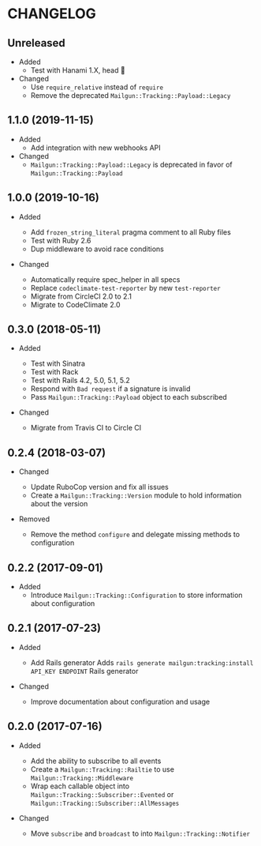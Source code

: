 # CHANGELOG

## Unreleased

* Added
  * Test with Hanami 1.X, head 🌸
* Changed
  * Use `require_relative` instead of `require`
  * Remove the deprecated `Mailgun::Tracking::Payload::Legacy`

## 1.1.0 (2019-11-15)

* Added
  * Add integration with new webhooks API
* Changed
  * `Mailgun::Tracking::Payload::Legacy` is deprecated in favor of `Mailgun::Tracking::Payload`

## 1.0.0 (2019-10-16)

* Added
  * Add `frozen_string_literal` pragma comment to all Ruby files
  * Test with Ruby 2.6
  * Dup middleware to avoid race conditions

* Changed
  * Automatically require spec_helper in all specs
  * Replace `codeclimate-test-reporter` by new `test-reporter`
  * Migrate from CircleCI 2.0 to 2.1
  * Migrate to CodeClimate 2.0

## 0.3.0 (2018-05-11)

* Added
  * Test with Sinatra
  * Test with Rack
  * Test with Rails 4.2, 5.0, 5.1, 5.2
  * Respond with `Bad request` if a signature is invalid
  * Pass `Mailgun::Tracking::Payload` object to each subscribed

* Changed
  * Migrate from Travis CI to Circle CI

## 0.2.4 (2018-03-07)

* Changed
  * Update RuboCop version and fix all issues
  * Create a `Mailgun::Tracking::Version` module to hold information about the version

* Removed
  * Remove the method `configure` and delegate missing methods to configuration

## 0.2.2 (2017-09-01)

* Added
  * Introduce `Mailgun::Tracking::Configuration` to store information about configuration

## 0.2.1 (2017-07-23)

* Added
  * Add Rails generator
    Adds `rails generate mailgun:tracking:install API_KEY ENDPOINT` Rails generator

* Changed
  * Improve documentation about configuration and usage

## 0.2.0 (2017-07-16)

* Added
  * Add the ability to subscribe to all events
  * Create a `Mailgun::Tracking::Railtie` to use `Mailgun::Tracking::Middleware`
  * Wrap each callable object into `Mailgun::Tracking::Subscriber::Evented` or `Mailgun::Tracking::Subscriber::AllMessages`

* Changed
  * Move `subscribe` and `broadcast` to into `Mailgun::Tracking::Notifier`
